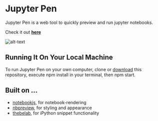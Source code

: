 # Jupyter Pen

Jupyter Pen is a web tool to quickly preview and run jupyter notebooks.

Check it out [__here__](https://jupyterpen.herokuapp.com/) 

![alt-text](https://github.com/drkleena/jupyterpen/blob/master/jupyterpen.gif)

## Running It On Your Local Machine

To run Jupyter Pen on your own computer, clone or [download](archive/master.zip) this repository, execute npm install in your terminal, then npm start.

## Built on ...

- [notebookjs](https://github.com/jsvine/notebookjs), for notebook-rendering
- [nbpreview](https://github.com/jsvine/nbpreview), for styling and appearance
- [thebelab](https://github.com/minrk/thebelab), for iPython snippet functionality
